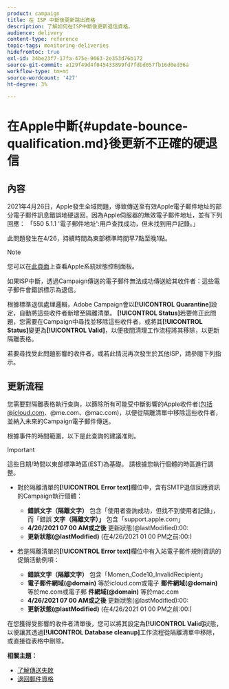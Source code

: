 ```yaml
---
product: campaign
title: 在 ISP 中斷後更新跳出資格
description: 了解如何在ISP中斷後更新退信資格。
audience: delivery
content-type: reference
topic-tags: monitoring-deliveries
hidefromtoc: true
exl-id: 34be23f7-17fa-475e-9663-2e353d76b172
source-git-commit: a129f49d4f045433899fd7fdbd057fb16d0ed36a
workflow-type: tm+mt
source-wordcount: '427'
ht-degree: 3%

---
```


# 在Apple中斷{#update-bounce-qualification.md}後更新不正確的硬退信

## 內容

2021年4月26日，Apple發生全域問題，導致傳送至有效Apple電子郵件地址的部分電子郵件訊息錯誤地硬退回，因為Apple伺服器的無效電子郵件地址，並有下列回應： 「550 5.1.1 &#39;電子郵件地址&#39;:用戶查找成功，但未找到用戶記錄。」

此問題發生在4/26，持續時間為東部標準時間早7點至晚1點。

>[!NOTE]
>
>您可以在[此頁面](https://www.apple.com/support/systemstatus/)上查看Apple系統狀態控制面板。

如果ISP中斷，透過Campaign傳送的電子郵件無法成功傳送給其收件者：這些電子郵件會錯誤標示為退信。

根據標準退信處理邏輯，Adobe Campaign會以&#x200B;**[!UICONTROL Quarantine]**&#x200B;設定，自動將這些收件者新增至隔離清單。 **[!UICONTROL Status]**&#x200B;若要修正此問題，您需要在Campaign中尋找並移除這些收件者，或將其&#x200B;**[!UICONTROL Status]**&#x200B;變更為&#x200B;**[!UICONTROL Valid]**，以便夜間清理工作流程將其移除，以更新隔離表格。

若要尋找受此問題影響的收件者，或若此情況再次發生於其他ISP，請參閱下列指示。

## 更新流程

您需要對隔離表格執行查詢，以篩除所有可能受中斷影響的Apple收件者(包括@icloud.com、@me.com、@mac.com)，以便從隔離清單中移除這些收件者，並納入未來的Campaign電子郵件傳送。

根據事件的時間範圍，以下是此查詢的建議准則。

>[!IMPORTANT]
>
>這些日期/時間以東部標準時區(EST)為基礎。 請根據您執行個體的時區進行調整。

* 對於隔離清單的&#x200B;**[!UICONTROL Error text]**&#x200B;欄位中，含有SMTP退信回應資訊的Campaign執行個體：

   * **錯誤文字（隔離文字）** 包含「使用者查詢成功，但找不到使用者記錄」，而「錯誤 **文字（隔離文字）」** 包含「support.apple.com」
   * **4/26/2021 07 00 AM或之後** 更新狀態(@lastModified):00:
   * **更新狀態(@lastModified)** (在4/26/2021 01 00 PM之前:00:)

* 若是隔離清單的&#x200B;**[!UICONTROL Error text]**&#x200B;欄位中有入站電子郵件規則資訊的促銷活動例項：

   * **錯誤文字（隔離文字）** 包含「Momen_Code10_InvalidRecipient」
   * **電子郵件網域(@domain)** 等於icloud.com或電子 **郵件網域(@domain)** 等於me.com或電子郵 **件網域(@domain)** 等於mac.com
   * **4/26/2021 07 00 AM或之後** 更新狀態(@lastModified):00:
   * **更新狀態(@lastModified)** (在4/26/2021 01 00 PM之前:00:)

在您獲得受影響的收件者清單後，您可以將其設定為&#x200B;**[!UICONTROL Valid]**&#x200B;狀態，以便讓其透過&#x200B;**[!UICONTROL Database cleanup]**&#x200B;工作流程從隔離清單中移除，或直接從表格中刪除。

**相關主題：**
* [了解傳送失敗](understanding-delivery-failures.md)
* [退回郵件資格](understanding-delivery-failures.md#bounce-mail-qualification)
